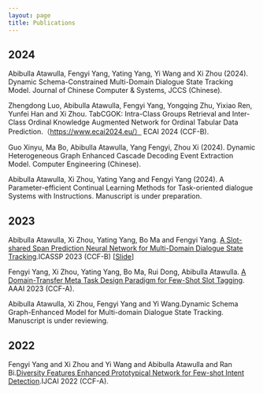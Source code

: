 ```yaml
---
layout: page
title: Publications
---
```

## 2024
  Abibulla Atawulla, Fengyi Yang, Yating Yang,  Yi Wang and Xi Zhou (2024). Dynamic Schema-Constrained Multi-Domain Dialogue State Tracking Model. Journal  of  Chinese  Computer & Systems, JCCS (Chinese).
  
  Zhengdong Luo,  Abibulla Atawulla, Fengyi Yang, Yongqing Zhu, Yixiao Ren, Yunfei Han and Xi Zhou. TabCGOK: Intra-Class Groups Retrieval and Inter-Class Ordinal Knowledge Augmented Network for Ordinal Tabular Data Prediction.（https://www.ecai2024.eu/） ECAI 2024 (CCF-B). 

  Guo Xinyu, Ma Bo, Abibulla Atawulla, Yang Fengyi, Zhou Xi (2024). Dynamic Heterogeneous Graph Enhanced Cascade Decoding Event Extraction Model. Computer Engineering (Chinese).

  Abibulla Atawulla, Xi Zhou, Yating Yang and Fengyi Yang (2024). A Parameter-efficient Continual Learning Methods for Task-oriented dialogue Systems with Instructions. Manuscript is under preparation.

    
## 2023
Abibulla Atawulla, Xi Zhou, Yating Yang, Bo Ma and Fengyi Yang. [A Slot-shared Span Prediction Neural Network for Multi-Domain Dialogue State Tracking](https://doi.org/10.1109/ICASSP49357.2023.10095518).ICASSP 2023 (CCF-B)  [[Slide](./assets/icassp-slide.pdf)]

Fengyi Yang, Xi Zhou, Yating Yang, Bo Ma, Rui Dong, Abibulla Atawulla. [A Domain-Transfer Meta Task Design Paradigm for Few-Shot Slot Tagging](https://ojs.aaai.org/index.php/AAAI/article/view/26626/26398). AAAI 2023 (CCF-A).

Abibulla Atawulla, Xi Zhou, Fengyi Yang and Yi Wang.Dynamic Schema Graph-Enhanced Model for Multi-domain Dialogue State Tracking. Manuscript is under reviewing.

## 2022
Fengyi Yang and Xi Zhou and Yi Wang and Abibulla Atawulla and Ran Bi.[Diversity Features Enhanced Prototypical Network for Few-shot Intent Detection](https://www.ijcai.org/proceedings/2022/0617.pdf).IJCAI 2022 (CCF-A).

